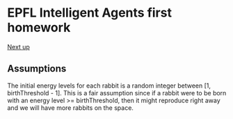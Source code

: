 # EPFL Intelligent Agents first homework


[Next up](http://liapc3.epfl.ch/repast/HowTo20.htm)


## Assumptions

The initial energy levels for each rabbit is a random integer between [1, birthThreshold - 1].
This is a fair assumption since if a rabbit were to be born with an energy level >= birthThreshold, then it might reproduce right away and we will have more rabbits on the space.
